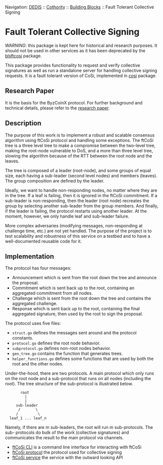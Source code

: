 Navigation: [DEDIS](https://github.com/dedis/doc/tree/master/README.md) ::
[Cothority](../README.md) ::
[Building Blocks](../doc/BuildingBlocks.md) ::
Fault Tolerant Collective Signing

# Fault Tolerant Collective Signing

*WARNING*: this package is kept here for historical and research purposes. It
should not be used in other services as it has been deprecated by the
[blsftcosi](../blsftcosi)
package.

This package provides functionality to request and verify collective signatures
as well as run a standalone server for handling collective signing requests.
It is a fault tolerant version of CoSi, implemented in
[cosi](../cosi/README.md) package.

## Research Paper

It is the basis for the ByzCoinX protocol. For further background and technical
details, please refer to the
[research paper](https://eprint.iacr.org/2017/406.pdf).

## Description

The purpose of this work is to implement a robust and scalable consensus
algorithm using ftCoSi protocol and handling some exceptions. The ftCoSi tree
is a three level tree to make a compromise between the two-level tree, making
the root-node vulnerable to DoS, and a more than three level tree, slowing the
algorithm because of the RTT between the root node and the leaves.

The tree is composed of a leader (root-node), and some groups of equal size,
each having a sub-leader (second level nodes) and members (leaves). The group
composition are defined by the leader.

Ideally, we want to handle non-responding nodes, no matter where they are
in the tree. If a leaf is failing, then it is ignored in the ftCoSi commitment.
If a sub-leader is non-responding, then the leader (root node) recreates the
group by selecting another sub-leader from the group members. And finally, if
the leader is failing, the protocol restarts using another leader. At the
moment, however, we only handle leaf and sub-leader failure.

More complex adversaries (modifying messages, non-responding at challenge time,
etc.) are not yet handled.
The purpose of the project is to test scalability and robustness of this
service on a testbed and to have a well-documented reusable code for it.

## Implementation
The protocol has four messages: 
- Announcement which is sent from the root down the tree and announce the
proposal.
- Commitment which is sent back up to the root, containing an aggregated
commitment from all nodes.  
- Challenge which is sent from the root down the tree and contains the
aggregated challenge.  
- Response which is sent back up to the root, containing the final aggregated
signature, then used by the root to sign the proposal.

The protocol uses five files: 
- `struct.go` defines the messages sent around and the protocol constants.  
- `protocol.go` defines the root node behavior.
- `subprotocol.go` defines non-root nodes behavior.
- `gen_tree.go` contains the function that generates trees.
- `helper_functions.go` defines some functions that are used by both the root
and the other nodes.

Under-the-hood, there are two protocols. A main protocol which only runs on
the root node and a sub-protocol that runs on all nodes (including the
root). The tree structure of the sub-protocol is illustrated below.

```
       root
         |
         |
     sub-leader
      /       \
     /         \
  leaf_1 ... leaf_n
```

Namely, if there are m sub-leaders, the root will run m sub-protocols. The
sub- protocols do bulk of the work (collective signatures) and communicates
the result to the main protocol via channels.

- [ftCoSi CLI](CLI.md) is a command line interface for interacting with ftCoSi
- [ftCoSi protocol](protocol) the protocol used for collective signing
- [ftCoSi service](service) the service with the outward looking API
